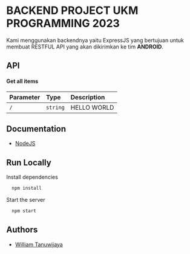 
# BACKEND PROJECT UKM PROGRAMMING 2023

Kami menggunakan backendnya yaitu ExpressJS yang bertujuan untuk membuat RESTFUL API yang akan dikirimkan ke tim **ANDROID**.




## API

#### Get all items

| Parameter | Type     | Description                |
| :-------- | :------- | :------------------------- |
| `/` | `string` | HELLO WORLD |



## Documentation

- [NodeJS](https://nodejs.org/en)


## Run Locally

Install dependencies

```bash
  npm install
```

Start the server

```bash
  npm start
```


## Authors

- [William Tanuwijaya](https://www.github.com/williamtanuwijaya)

